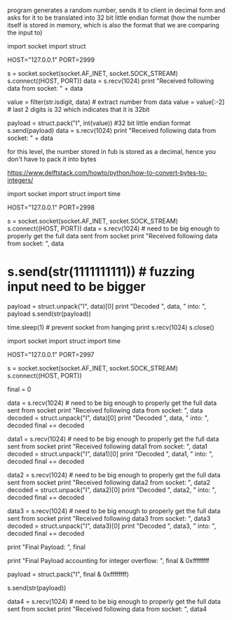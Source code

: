 program generates a random number, sends it to client in decimal form and asks for it to be translated into 32 bit little endian format (how the number itself is stored in memory, which is also the format that we are comparing the input to)

import socket
import struct

HOST="127.0.0.1"
PORT=2999

s = socket.socket(socket.AF_INET, socket.SOCK_STREAM)
s.connect((HOST, PORT))
data = s.recv(1024)
print "Received following data from socket: " + data

value = filter(str.isdigit, data) # extract number from data
value = value[:-2] # last 2 digits is 32 which indicates that it is 32bit

payload = struct.pack("I", int(value)) #32 bit little endian format
s.send(payload)
data = s.recv(1024)
print "Received following data from socket: " + data


for this level, the number stored in fub is stored as a decimal, hence you don't have to pack it into bytes

https://www.delftstack.com/howto/python/how-to-convert-bytes-to-integers/

import socket
import struct
import time

HOST="127.0.0.1"
PORT=2998

s = socket.socket(socket.AF_INET, socket.SOCK_STREAM)
s.connect((HOST, PORT))
data = s.recv(1024) # need to be big enough to properly get the full data sent from socket
print "Received following data from socket: ", data

# s.send(str(1111111111)) # fuzzing input need to be bigger
payload = struct.unpack("I", data)[0]
print "Decoded ", data, " into: ", payload
s.send(str(payload))

time.sleep(1) # prevent socket from hanging
print s.recv(1024)
s.close()









import socket
import struct
import time

HOST="127.0.0.1"
PORT=2997

s = socket.socket(socket.AF_INET, socket.SOCK_STREAM)
s.connect((HOST, PORT))

final = 0

data = s.recv(1024) # need to be big enough to properly get the full data sent from socket
print "Received following data from socket: ", data
decoded = struct.unpack("I", data)[0]
print "Decoded ", data, " into: ", decoded
final += decoded

data1 = s.recv(1024) # need to be big enough to properly get the full data sent from socket
print "Received following data1 from socket: ", data1
decoded = struct.unpack("I", data1)[0]
print "Decoded ", data1, " into: ", decoded
final += decoded

data2 = s.recv(1024) # need to be big enough to properly get the full data sent from socket
print "Received following data2 from socket: ", data2
decoded = struct.unpack("I", data2)[0]
print "Decoded ", data2, " into: ", decoded
final += decoded

data3 = s.recv(1024) # need to be big enough to properly get the full data sent from socket
print "Received following data3 from socket: ", data3
decoded = struct.unpack("I", data3)[0]
print "Decoded ", data3, " into: ", decoded
final += decoded

print "Final Payload: ", final

print "Final Payload accounting for integer overflow: ", final & 0xffffffff

payload = struct.pack("I", final & 0xffffffff)

s.send(str(payload))

data4 = s.recv(1024) # need to be big enough to properly get the full data sent from socket
print "Received following data from socket: ", data4






